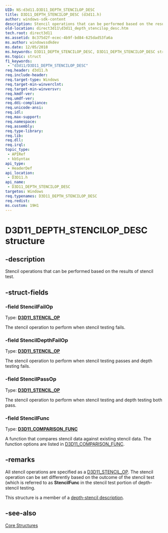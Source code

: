```yaml
---
UID: NS:d3d11.D3D11_DEPTH_STENCILOP_DESC
title: D3D11_DEPTH_STENCILOP_DESC (d3d11.h)
author: windows-sdk-content
description: Stencil operations that can be performed based on the results of stencil test.
old-location: direct3d11\d3d11_depth_stencilop_desc.htm
tech.root: direct3d11
ms.assetid: 8c375d2f-ecec-4b9f-bd84-625dad53fa6a
ms.author: windowssdkdev
ms.date: 12/05/2018
ms.keywords: D3D11_DEPTH_STENCILOP_DESC, D3D11_DEPTH_STENCILOP_DESC structure [Direct3D 11], b5c19838-9f15-a711-8c15-008fbca8d2a1, d3d11/D3D11_DEPTH_STENCILOP_DESC, direct3d11.d3d11_depth_stencilop_desc
ms.topic: struct
f1_keywords: 
 - "d3d11/D3D11_DEPTH_STENCILOP_DESC"
req.header: d3d11.h
req.include-header: 
req.target-type: Windows
req.target-min-winverclnt: 
req.target-min-winversvr: 
req.kmdf-ver: 
req.umdf-ver: 
req.ddi-compliance: 
req.unicode-ansi: 
req.idl: 
req.max-support: 
req.namespace: 
req.assembly: 
req.type-library: 
req.lib: 
req.dll: 
req.irql: 
topic_type:
 - APIRef
 - kbSyntax
api_type:
 - HeaderDef
api_location:
 - D3D11.h
api_name:
 - D3D11_DEPTH_STENCILOP_DESC
targetos: Windows
req.typenames: D3D11_DEPTH_STENCILOP_DESC
req.redist: 
ms.custom: 19H1
---
```


# D3D11_DEPTH_STENCILOP_DESC structure


## -description


Stencil operations that can be performed based on the results of stencil test.


## -struct-fields




### -field StencilFailOp

Type: <b><a href="https://docs.microsoft.com/windows/desktop/api/d3d11/ne-d3d11-d3d11_stencil_op">D3D11_STENCIL_OP</a></b>

The stencil operation to perform when stencil testing fails.


### -field StencilDepthFailOp

Type: <b><a href="https://docs.microsoft.com/windows/desktop/api/d3d11/ne-d3d11-d3d11_stencil_op">D3D11_STENCIL_OP</a></b>

The stencil operation to perform when stencil testing passes and depth testing fails.


### -field StencilPassOp

Type: <b><a href="https://docs.microsoft.com/windows/desktop/api/d3d11/ne-d3d11-d3d11_stencil_op">D3D11_STENCIL_OP</a></b>

The stencil operation to perform when stencil testing and depth testing both pass.


### -field StencilFunc

Type: <b><a href="https://docs.microsoft.com/windows/desktop/api/d3d11/ne-d3d11-d3d11_comparison_func">D3D11_COMPARISON_FUNC</a></b>

A function that compares stencil data against existing stencil data. The function options are listed in <a href="https://docs.microsoft.com/windows/desktop/api/d3d11/ne-d3d11-d3d11_comparison_func">D3D11_COMPARISON_FUNC</a>.


## -remarks



All stencil operations are specified as a <a href="https://docs.microsoft.com/windows/desktop/api/d3d11/ne-d3d11-d3d11_stencil_op">D3D11_STENCIL_OP</a>. The stencil operation can be set differently based on the outcome of the stencil test (which is referred to as <b>StencilFunc</b> in the stencil test portion of depth-stencil testing.

This structure is a member of a <a href="https://docs.microsoft.com/windows/desktop/api/d3d11/ns-d3d11-d3d11_depth_stencil_desc">depth-stencil description</a>. 




## -see-also




<a href="https://docs.microsoft.com/windows/desktop/direct3d11/d3d11-graphics-reference-d3d11-core-structures">Core Structures</a>
 

 

